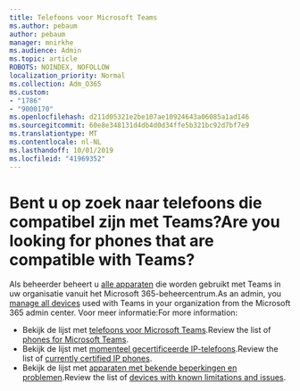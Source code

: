 ```yaml
---
title: Telefoons voor Microsoft Teams
ms.author: pebaum
author: pebaum
manager: mnirkhe
ms.audience: Admin
ms.topic: article
ROBOTS: NOINDEX, NOFOLLOW
localization_priority: Normal
ms.collection: Adm_O365
ms.custom:
- "1786"
- "9000170"
ms.openlocfilehash: d211d05321e2be107ae10924643a06085a1ad146
ms.sourcegitcommit: 60e8e348131d4db4d0d34ffe5b321bc92d7bf7e9
ms.translationtype: MT
ms.contentlocale: nl-NL
ms.lasthandoff: 10/01/2019
ms.locfileid: "41969352"
---
```

# <a name="are-you-looking-for-phones-that-are-compatible-with-teams"></a><span data-ttu-id="2c34b-102">Bent u op zoek naar telefoons die compatibel zijn met Teams?</span><span class="sxs-lookup"><span data-stu-id="2c34b-102">Are you looking for phones that are compatible with Teams?</span></span>

<span data-ttu-id="2c34b-103">Als beheerder beheert u [alle apparaten](https://docs.microsoft.com/microsoftteams/device-management) die worden gebruikt met Teams in uw organisatie vanuit het Microsoft 365-beheercentrum.</span><span class="sxs-lookup"><span data-stu-id="2c34b-103">As an admin, you [manage all devices](https://docs.microsoft.com/microsoftteams/device-management) used with Teams in your organization from the Microsoft 365 admin center.</span></span> <span data-ttu-id="2c34b-104">Voor meer informatie:</span><span class="sxs-lookup"><span data-stu-id="2c34b-104">For more information:</span></span> 

- <span data-ttu-id="2c34b-105">Bekijk de lijst met [telefoons voor Microsoft Teams](https://docs.microsoft.com/microsoftteams/phones-for-teams).</span><span class="sxs-lookup"><span data-stu-id="2c34b-105">Review the list of [phones for Microsoft Teams](https://docs.microsoft.com/microsoftteams/phones-for-teams).</span></span> 
- <span data-ttu-id="2c34b-106">Bekijk de lijst met [momenteel gecertificeerde IP-telefoons](https://docs.microsoft.com/microsoftteams/teams-ip-phones#currently-certified-ip-phones).</span><span class="sxs-lookup"><span data-stu-id="2c34b-106">Review the list of [currently certified IP phones](https://docs.microsoft.com/microsoftteams/teams-ip-phones#currently-certified-ip-phones).</span></span> 
- <span data-ttu-id="2c34b-107">Bekijk de lijst met [apparaten met bekende beperkingen en problemen](https://support.office.com/article/control-calls-using-a-headset-in-teams-65d6e104-444d-4013-b8c2-f11317dd69a8).</span><span class="sxs-lookup"><span data-stu-id="2c34b-107">Review the list of [devices with known limitations and issues](https://support.office.com/article/control-calls-using-a-headset-in-teams-65d6e104-444d-4013-b8c2-f11317dd69a8).</span></span> 